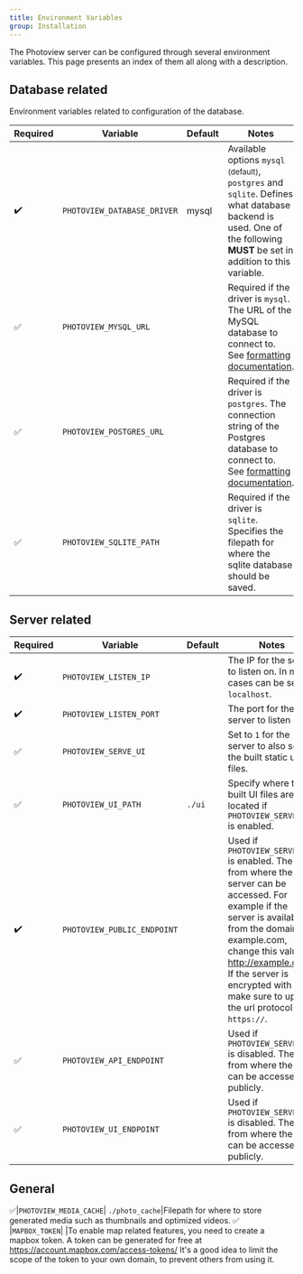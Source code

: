```yaml
---
title: Environment Variables
group: Installation
---
```


The Photoview server can be configured through several environment variables.
This page presents an index of them all along with a description.

## Database related

Environment variables related to configuration of the database.

Required |Variable | Default | Notes 
---------|---------|---------|------
:heavy_check_mark: |`PHOTOVIEW_DATABASE_DRIVER` | mysql | Available options `mysql` <small>(default)</small>, `postgres` and `sqlite`. Defines what database backend is used. One of the following **MUST** be set in addition to this variable.
:white_check_mark: | `PHOTOVIEW_MYSQL_URL`|  | Required if the driver is `mysql`. The URL of the MySQL database to connect to. See [formatting documentation](https://github.com/go-sql-driver/mysql#dsn-data-source-name).
:white_check_mark: |`PHOTOVIEW_POSTGRES_URL` | | Required if the driver is `postgres`. The connection string of the Postgres database to connect to. See [formatting documentation](https://www.postgresql.org/docs/current/libpq-connect.html#LIBPQ-CONNSTRING).
:white_check_mark: |`PHOTOVIEW_SQLITE_PATH`| |Required if the driver is `sqlite`. Specifies the filepath for where the sqlite database should be saved.

## Server related

Required |Variable | Default | Notes 
---------|---------|---------|------
:heavy_check_mark: |`PHOTOVIEW_LISTEN_IP`|  |The IP for the server to listen on. In most cases can be set to `localhost`.
:heavy_check_mark:|`PHOTOVIEW_LISTEN_PORT`| | The port for the server to listen on
:white_check_mark:|`PHOTOVIEW_SERVE_UI` | |Set to `1` for the server to also serve the built static ui files.
:white_check_mark:|`PHOTOVIEW_UI_PATH`| `./ui` |Specify where the built UI files are located if `PHOTOVIEW_SERVE_UI` is enabled.
:heavy_check_mark:|`PHOTOVIEW_PUBLIC_ENDPOINT` | |Used if `PHOTOVIEW_SERVE_UI` is enabled. The URL from where the server can be accessed. For example if the server is available from the domain example.com, change this value to http://example.com/. If the server is encrypted with SSL, make sure to update the url protocol to `https://`.
:white_check_mark:|`PHOTOVIEW_API_ENDPOINT`  | |Used if `PHOTOVIEW_SERVE_UI` is disabled. The url from where the API can be accessed publicly.
:white_check_mark:|`PHOTOVIEW_UI_ENDPOINT` | |Used if `PHOTOVIEW_SERVE_UI` is disabled. The url from where the UI can be accessed publicly.

## General
:white_check_mark:|`PHOTOVIEW_MEDIA_CACHE`| `./photo_cache`|Filepath for where to store generated media such as thumbnails and optimized videos.
:white_check_mark: |`MAPBOX_TOKEN`| |To enable map related features, you need to create a mapbox token. A token can be generated for free at https://account.mapbox.com/access-tokens/ It's a good idea to limit the scope of the token to your own domain, to prevent others from using it.
